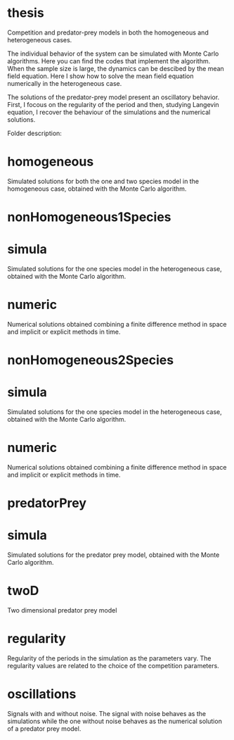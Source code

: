 # thesis
Competition and predator-prey models in both the homogeneous and heterogeneous cases.

The individual behavior of the system can be simulated with Monte Carlo algorithms. Here you can find the codes that implement the algorithm. 
When the sample size is large, the dynamics can be descibed by the mean field equation. Here I show how to solve the mean field equation numerically in the heterogeneous case. 

The solutions of the predator-prey model present an oscillatory behavior. First, I focous on the regularity of the period and then, studying Langevin equation, I recover the behaviour of the simulations and the numerical solutions. 


Folder description:
# homogeneous
Simulated solutions for both the one and two species model in the homogeneous case, obtained with the Monte Carlo algorithm.
# nonHomogeneous1Species
# simula
Simulated solutions for the one species model in the heterogeneous case, obtained with the Monte Carlo algorithm.
# numeric
Numerical solutions obtained combining a finite difference method in space and implicit or explicit methods in time. 

# nonHomogeneous2Species
# simula
Simulated solutions for the one species model in the heterogeneous case, obtained with the Monte Carlo algorithm.
# numeric
Numerical solutions obtained combining a finite difference method in space and implicit or explicit methods in time. 

# predatorPrey
# simula
Simulated solutions for the predator prey model, obtained with the Monte Carlo algorithm.
# twoD
Two dimensional predator prey model
# regularity
Regularity of the periods in the simulation as the parameters vary. 
The regularity values are related to the choice of the competition parameters.  
# oscillations
Signals with and without noise.
The signal with noise behaves as the simulations while the one without noise behaves as the numerical solution of a predator prey model.  
